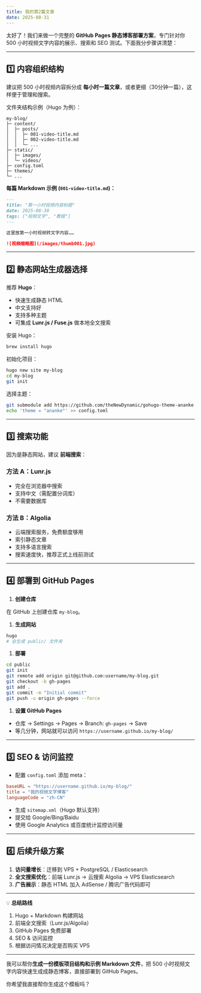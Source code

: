 ```yaml
---
title: 我的第2篇文章
date: 2025-08-31
---
```


太好了！我们来做一个完整的 **GitHub Pages 静态博客部署方案**，专门针对你 500 小时视频文字内容的展示、搜索和 SEO 测试。下面我分步骤讲清楚：

------

## **1️⃣ 内容组织结构**

建议把 500 小时视频内容拆分成 **每小时一篇文章**，或者更细（30分钟一篇），这样便于管理和搜索。

文件夹结构示例（Hugo 为例）：

```
my-blog/
├─ content/
│  ├─ posts/
│  │  ├─ 001-video-title.md
│  │  ├─ 002-video-title.md
│  │  └─ ...
├─ static/
│  ├─ images/
│  └─ videos/
├─ config.toml
├─ themes/
└─ ...
```

**每篇 Markdown 示例 (`001-video-title.md`)：**

```markdown
---
title: "第一小时视频内容标题"
date: 2025-08-30
tags: ["视频文字", "教程"]
---

这里放第一小时视频转文字内容……

![视频缩略图](/images/thumb001.jpg)
```

------

## **2️⃣ 静态网站生成器选择**

推荐 **Hugo**：

- 快速生成静态 HTML
- 中文支持好
- 支持多种主题
- 可集成 **Lunr.js / Fuse.js** 做本地全文搜索

安装 Hugo：

```bash
brew install hugo
```

初始化项目：

```bash
hugo new site my-blog
cd my-blog
git init
```

选择主题：

```bash
git submodule add https://github.com/theNewDynamic/gohugo-theme-ananke.git themes/ananke
echo 'theme = "ananke"' >> config.toml
```

------

## **3️⃣ 搜索功能**

因为是静态网站，建议 **前端搜索**：

### 方法 A：Lunr.js

- 完全在浏览器中搜索
- 支持中文（需配置分词库）
- 不需要数据库

### 方法 B：Algolia

- 云端搜索服务，免费额度够用
- 索引静态文章
- 支持多语言搜索
- 搜索速度快，推荐正式上线前测试

------

## **4️⃣ 部署到 GitHub Pages**

1. **创建仓库**

在 GitHub 上创建仓库 `my-blog`。

1. **生成网站**

```bash
hugo
# 会生成 public/ 文件夹
```

1. **部署**

```bash
cd public
git init
git remote add origin git@github.com:username/my-blog.git
git checkout -b gh-pages
git add .
git commit -m "Initial commit"
git push -u origin gh-pages --force
```

1. **设置 GitHub Pages**

- 仓库 → Settings → Pages → Branch: `gh-pages` → Save
- 等几分钟，网站就可以访问 `https://username.github.io/my-blog/`

------

## **5️⃣ SEO & 访问监控**

- 配置 `config.toml` 添加 meta：

```toml
baseURL = "https://username.github.io/my-blog/"
title = "我的视频文字博客"
languageCode = "zh-CN"
```

- 生成 `sitemap.xml`（Hugo 默认支持）
- 提交给 Google/Bing/Baidu
- 使用 Google Analytics 或百度统计监控访问量

------

## **6️⃣ 后续升级方案**

1. **访问量增长**：迁移到 VPS + PostgreSQL / Elasticsearch
2. **全文搜索优化**：前端 Lunr.js → 云搜索 Algolia → VPS Elasticsearch
3. **广告展示**：静态 HTML 加入 AdSense / 腾讯广告代码即可

------

💡 **总结路线**

1. Hugo + Markdown 构建网站
2. 前端全文搜索（Lunr.js/Algolia）
3. GitHub Pages 免费部署
4. SEO & 访问监控
5. 根据访问情况决定是否购买 VPS

------

我可以帮你**生成一份模板项目结构和示例 Markdown 文件**，把 500 小时视频文字内容快速生成成静态博客，直接部署到 GitHub Pages。

你希望我直接帮你生成这个模板吗？
